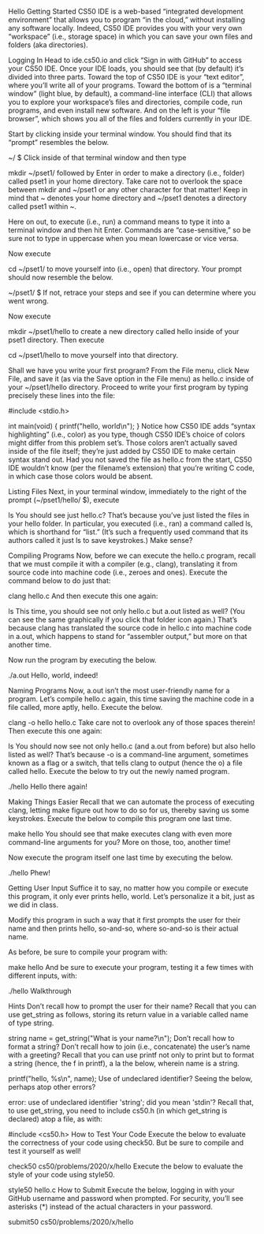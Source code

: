 Hello
Getting Started
CS50 IDE is a web-based “integrated development environment” that allows you to program “in the cloud,” without installing any software locally. Indeed, CS50 IDE provides you with your very own “workspace” (i.e., storage space) in which you can save your own files and folders (aka directories).

Logging In
Head to ide.cs50.io and click “Sign in with GitHub” to access your CS50 IDE. Once your IDE loads, you should see that (by default) it’s divided into three parts. Toward the top of CS50 IDE is your “text editor”, where you’ll write all of your programs. Toward the bottom of is a “terminal window” (light blue, by default), a command-line interface (CLI) that allows you to explore your workspace’s files and directories, compile code, run programs, and even install new software. And on the left is your “file browser”, which shows you all of the files and folders currently in your IDE.

Start by clicking inside your terminal window. You should find that its “prompt” resembles the below.

~/ $
Click inside of that terminal window and then type

mkdir ~/pset1/
followed by Enter in order to make a directory (i.e., folder) called pset1 in your home directory. Take care not to overlook the space between mkdir and ~/pset1 or any other character for that matter! Keep in mind that ~ denotes your home directory and ~/pset1 denotes a directory called pset1 within ~.

Here on out, to execute (i.e., run) a command means to type it into a terminal window and then hit Enter. Commands are “case-sensitive,” so be sure not to type in uppercase when you mean lowercase or vice versa.

Now execute

cd ~/pset1/
to move yourself into (i.e., open) that directory. Your prompt should now resemble the below.

~/pset1/ $
If not, retrace your steps and see if you can determine where you went wrong.

Now execute

mkdir ~/pset1/hello
to create a new directory called hello inside of your pset1 directory. Then execute

cd ~/pset1/hello
to move yourself into that directory.

Shall we have you write your first program? From the File menu, click New File, and save it (as via the Save option in the File menu) as hello.c inside of your ~/pset1/hello directory. Proceed to write your first program by typing precisely these lines into the file:

#include <stdio.h>

int main(void)
{
    printf("hello, world\n");
}
Notice how CS50 IDE adds “syntax highlighting” (i.e., color) as you type, though CS50 IDE’s choice of colors might differ from this problem set’s. Those colors aren’t actually saved inside of the file itself; they’re just added by CS50 IDE to make certain syntax stand out. Had you not saved the file as hello.c from the start, CS50 IDE wouldn’t know (per the filename’s extension) that you’re writing C code, in which case those colors would be absent.

Listing Files
Next, in your terminal window, immediately to the right of the prompt (~/pset1/hello/ $), execute

ls
You should see just hello.c? That’s because you’ve just listed the files in your hello folder. In particular, you executed (i.e., ran) a command called ls, which is shorthand for “list.” (It’s such a frequently used command that its authors called it just ls to save keystrokes.) Make sense?

Compiling Programs
Now, before we can execute the hello.c program, recall that we must compile it with a compiler (e.g., clang), translating it from source code into machine code (i.e., zeroes and ones). Execute the command below to do just that:

clang hello.c
And then execute this one again:

ls
This time, you should see not only hello.c but a.out listed as well? (You can see the same graphically if you click that folder icon again.) That’s because clang has translated the source code in hello.c into machine code in a.out, which happens to stand for “assembler output,” but more on that another time.

Now run the program by executing the below.

./a.out
Hello, world, indeed!

Naming Programs
Now, a.out isn’t the most user-friendly name for a program. Let’s compile hello.c again, this time saving the machine code in a file called, more aptly, hello. Execute the below.

clang -o hello hello.c
Take care not to overlook any of those spaces therein! Then execute this one again:

ls
You should now see not only hello.c (and a.out from before) but also hello listed as well? That’s because -o is a command-line argument, sometimes known as a flag or a switch, that tells clang to output (hence the o) a file called hello. Execute the below to try out the newly named program.

./hello
Hello there again!

Making Things Easier
Recall that we can automate the process of executing clang, letting make figure out how to do so for us, thereby saving us some keystrokes. Execute the below to compile this program one last time.

make hello
You should see that make executes clang with even more command-line arguments for you? More on those, too, another time!

Now execute the program itself one last time by executing the below.

./hello
Phew!

Getting User Input
Suffice it to say, no matter how you compile or execute this program, it only ever prints hello, world. Let’s personalize it a bit, just as we did in class.

Modify this program in such a way that it first prompts the user for their name and then prints hello, so-and-so, where so-and-so is their actual name.

As before, be sure to compile your program with:

make hello
And be sure to execute your program, testing it a few times with different inputs, with:

./hello
Walkthrough

Hints
Don’t recall how to prompt the user for their name?
Recall that you can use get_string as follows, storing its return value in a variable called name of type string.

string name = get_string("What is your name?\n");
Don’t recall how to format a string?
Don’t recall how to join (i.e., concatenate) the user’s name with a greeting? Recall that you can use printf not only to print but to format a string (hence, the f in printf), a la the below, wherein name is a string.

printf("hello, %s\n", name);
Use of undeclared identifier?
Seeing the below, perhaps atop other errors?

error: use of undeclared identifier 'string'; did you mean 'stdin'?
Recall that, to use get_string, you need to include cs50.h (in which get_string is declared) atop a file, as with:

#include <cs50.h>
How to Test Your Code
Execute the below to evaluate the correctness of your code using check50. But be sure to compile and test it yourself as well!

check50 cs50/problems/2020/x/hello
Execute the below to evaluate the style of your code using style50.

style50 hello.c
How to Submit
Execute the below, logging in with your GitHub username and password when prompted. For security, you’ll see asterisks (*) instead of the actual characters in your password.

submit50 cs50/problems/2020/x/hello